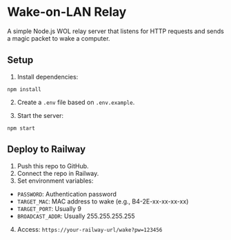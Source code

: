 # Wake-on-LAN Relay

A simple Node.js WOL relay server that listens for HTTP requests and sends a magic packet to wake a computer.

## Setup

1. Install dependencies:

```
npm install
```

2. Create a `.env` file based on `.env.example`.

3. Start the server:

```
npm start
```

## Deploy to Railway

1. Push this repo to GitHub.
2. Connect the repo in Railway.
3. Set environment variables:

- `PASSWORD`: Authentication password
- `TARGET_MAC`: MAC address to wake (e.g., B4-2E-xx-xx-xx-xx)
- `TARGET_PORT`: Usually 9
- `BROADCAST_ADDR`: Usually 255.255.255.255

4. Access: `https://your-railway-url/wake?pw=123456`

